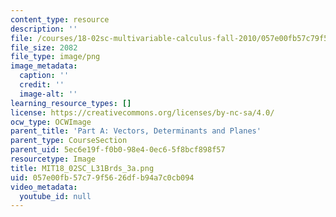 ```yaml
---
content_type: resource
description: ''
file: /courses/18-02sc-multivariable-calculus-fall-2010/057e00fb57c79f5626dfb94a7c0cb094_MIT18_02SC_L31Brds_3a.png
file_size: 2082
file_type: image/png
image_metadata:
  caption: ''
  credit: ''
  image-alt: ''
learning_resource_types: []
license: https://creativecommons.org/licenses/by-nc-sa/4.0/
ocw_type: OCWImage
parent_title: 'Part A: Vectors, Determinants and Planes'
parent_type: CourseSection
parent_uid: 5ec6e19f-f0b0-98e4-0ec6-5f8bcf898f57
resourcetype: Image
title: MIT18_02SC_L31Brds_3a.png
uid: 057e00fb-57c7-9f56-26df-b94a7c0cb094
video_metadata:
  youtube_id: null
---
```

